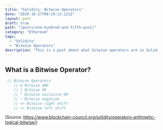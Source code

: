 ```yaml
---
title: "Solidity: Bitwise Operators"
date: "2019-10-27T09:29:13.121Z"
layout: post
draft: true
path: "/posts/one-hundred-and-fifth-post/"
category: "Ethereum"
tags:
  - "Solidity"
  - "Bitwise Operators"
description: "This is a post about what bitwise operators are in Solidity."
---
```



## What is a Bitwise Operator? 

```js
 // Bitwise Operators
    // & Bitwise AND 
    // | Bitwise OR 
    // ^ Bitwise exclusive OR 
    // ~ Bitwise negation
    // >> Bitwise right shift
    // << Bitwise left shift
```
(Source: https://www.blockchain-council.org/solidity/operators-arithmetic-logical-bitwise/) 



